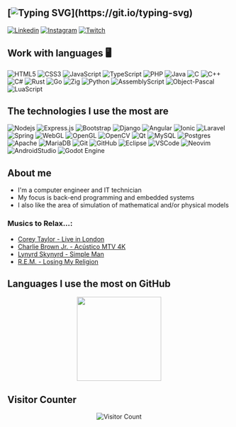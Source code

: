 ## [![Typing SVG](https://readme-typing-svg.demolab.com?font=Roboto&size=24&pause=1000&color=555555&background=FFFFFF00&width=435&lines=Hi%2C+I'm+Ramon+Arruda.+Welcome+to+my+profile.)](https://git.io/typing-svg)

[![Linkedin](https://img.shields.io/badge/LinkedIn-0077B5?style=for-the-badge&logo=linkedin&logoColor=white)](https://www.linkedin.com/in/ramon-arruda-993784212/)
[![Instagram](https://img.shields.io/badge/Instagram-E4405F?style=for-the-badge&logo=instagram&logoColor=white)](https://instagram.com/ramonarruda000)
[![Twitch](https://img.shields.io/badge/Twitch-9146FF?style=for-the-badge&logo=twitch&logoColor=white)](https://twitch.tv/prolordfps)

## Work with languages  🖥️

![HTML5](https://img.shields.io/badge/-HTML5-E34F26?style=flat-square&logo=html5&logoColor=white)
![CSS3](https://img.shields.io/badge/-CSS3-1572B6?style=flat-square&logo=css3)
![JavaScript](https://img.shields.io/badge/-JavaScript-black?style=flat-square&logo=javascript)
![TypeScript](https://img.shields.io/badge/-TypeScript-007ACC?style=flat-square&logo=typescript&logoColor=white)
![PHP](https://img.shields.io/badge/PHP-777BB4?style=flat-square&logo=php&logoColor=white)
![Java](https://img.shields.io/badge/Java-%23ED8B00.svg?style=flat-square&logo=openjdk&logoColor=white)
![C](https://img.shields.io/badge/C-00599C?style=flat-square&logo=c&logoColor=white)
![C++](https://img.shields.io/badge/C%2B%2B-00599C?style=flat-square&logo=c%2B%2B&logoColor=white)
![C#](https://img.shields.io/badge/C%23-%23239120.svg?style=flat-square&logo=csharp&logoColor=white)
![Rust](https://img.shields.io/badge/Rust-%23000000.svg?style=flat-square&logo=rust&logoColor=white)
![Go](https://img.shields.io/badge/Go-%2300ADD8.svg?style=flat-square&logo=go&logoColor=white)
![Zig](https://img.shields.io/badge/Zig-%23F7A41D.svg?style=flat-square&logo=zig&logoColor=white)
![Python](https://img.shields.io/badge/Python-14354C?style=flat-square&logo=python&logoColor=white)
![AssemblyScript](https://img.shields.io/badge/Assembly-%23000000.svg?style=flat-square&logo=assemblyscript&logoColor=white)
![Object-Pascal](https://img.shields.io/badge/Pascal-B0CE4E?style=flat-square&logo=pascal&logoColor=white)
![LuaScript](https://img.shields.io/badge/Lua-2C2D72?style=for-the-badge&logo=lua&logoColor=white)

## The technologies I use the most are

![Nodejs](https://img.shields.io/badge/-Nodejs-339933?style=flat-square&logo=Node.js&logoColor=white)
![Express.js](https://img.shields.io/badge/express.js-%23404d59.svg?style=flat-square&logo=express&logoColor=%2361DAFB)
![Bootstrap](https://img.shields.io/badge/-Bootstrap-563D7C?style=flat-square&logo=bootstrap)
![Django](https://img.shields.io/badge/Django-092E20?style=flat-square&logo=django&logoColor=white)
![Angular](https://img.shields.io/badge/-Angular-DD0031?style=flat-square&logo=angular)
![Ionic](https://img.shields.io/badge/-Ionic-3880FF?style=flat-square&logo=ionic&logoColor=white)
![Laravel](https://img.shields.io/badge/Laravel-FF2D20?style=flat-square&logo=laravel&logoColor=white)
![Spring](https://img.shields.io/badge/Spring-%236DB33F.svg?style=flat-square&logo=spring&logoColor=white)
![WebGL](https://img.shields.io/badge/WebGL-990000?logo=webgl&logoColor=white&style=flat-square)
![OpenGL](https://img.shields.io/badge/OpenGL-%23FFFFFF.svg?style=flat-square&logo=opengl)
![OpenCV](https://img.shields.io/badge/OpenCV-%23white.svg?style=flat-square&logo=opencv&logoColor=white)
![Qt](https://img.shields.io/badge/Qt-%23217346.svg?style=flat-square&logo=Qt&logoColor=white)
![MySQL](https://img.shields.io/badge/-MySQL-4479A1?style=flat-square&logo=mysql&logoColor=white)
![Postgres](https://img.shields.io/badge/postgres-%23316192.svg?style=flat-square&logo=postgresql&logoColor=white)
![Apache](https://img.shields.io/badge/Apache-%23D42029.svg?style=flat-square&logo=apache&logoColor=white)
![MariaDB](https://img.shields.io/badge/MariaDB-003545?style=flat-square&logo=mariadb&logoColor=white)
![Git](https://img.shields.io/badge/-Git-black?style=flat-square&logo=git)
![GitHub](https://img.shields.io/badge/-GitHub-181717?style=flat-square&logo=github)
![Eclipse](https://img.shields.io/badge/-Eclipse-2C2255?style=flat-square&logo=eclipse&logoColor=white)
![VSCode](https://img.shields.io/badge/-VSCode-007ACC?style=flat-square&logo=visual-studio-code&logoColor=white)
![Neovim](https://img.shields.io/badge/NeoVim-%2357A143.svg?&style=flat-square&logo=neovim&logoColor=white)
![AndroidStudio](https://img.shields.io/badge/Android-3DDC84?style=flat-square&logo=android&logoColor=white)
![Godot Engine](https://img.shields.io/badge/Godot-%23FFFFFF.svg?style=flat-square&logo=godot-engine)

## About me
  - I'm a computer engineer and IT technician 
  - My focus is back-end programming and embedded systems
  - I also like the area of simulation of mathematical and/or physical models

### Musics to Relax...:
- [Corey Taylor - Live in London](https://youtu.be/uetFO7y8WPA)<br/>
- [Charlie Brown Jr. - Acústico MTV 4K](https://youtube.com/playlist?list=PLWA7TqGYW-8d9IbAmStQ-RXcCb6VxrCbZ)<br/>
- [Lynyrd Skynyrd - Simple Man](https://www.youtube.com/watch?v=Mqfwbf3X8SA)<br/>
- [R.E.M. - Losing My Religion](https://www.youtube.com/watch?v=xwtdhWltSIg)<br/>

## Languages I use the most on GitHub
<div align="center">
 <a href="https://github.com/lucasfturos">
  <img height="190em" src="https://github-readme-stats-lucasfturos.vercel.app/api/top-langs/?username=lucasfturos&layout=compact&langs_count=8&theme=dark&hide=css,html,scss,blade,shell,cmake,javascript,vue,lua,makefile"/>
 </a>
</div>

## Visitor Counter
<div align="center">

![Visitor Count](https://profile-counter.glitch.me/{RamonArruda}/count.svg)
</div>

